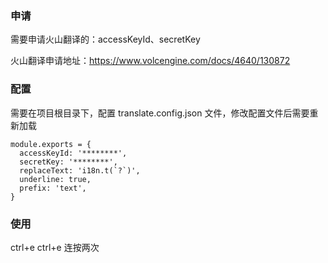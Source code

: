 ### 申请

需要申请火山翻译的：accessKeyId、secretKey

火山翻译申请地址：https://www.volcengine.com/docs/4640/130872

### 配置

需要在项目根目录下，配置 translate.config.json 文件，修改配置文件后需要重新加载

```
module.exports = {
  accessKeyId: '********',
  secretKey: '********',
  replaceText: 'i18n.t(`?`)',
  underline: true,
  prefix: 'text',
}
```

### 使用

ctrl+e ctrl+e 连按两次
